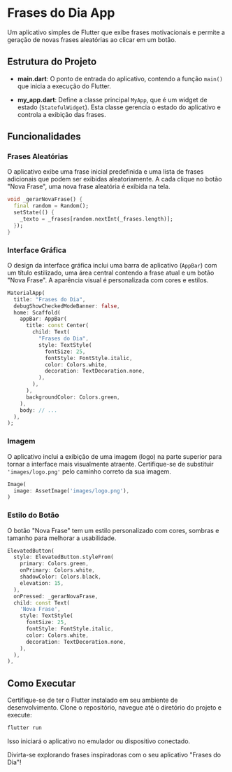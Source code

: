 # Frases do Dia App

Um aplicativo simples de Flutter que exibe frases motivacionais e permite a geração de novas frases aleatórias ao clicar em um botão.

## Estrutura do Projeto

- **main.dart**: O ponto de entrada do aplicativo, contendo a função `main()` que inicia a execução do Flutter.

- **my_app.dart**: Define a classe principal `MyApp`, que é um widget de estado (`StatefulWidget`). Esta classe gerencia o estado do aplicativo e controla a exibição das frases.

## Funcionalidades

### Frases Aleatórias

O aplicativo exibe uma frase inicial predefinida e uma lista de frases adicionais que podem ser exibidas aleatoriamente. A cada clique no botão "Nova Frase", uma nova frase aleatória é exibida na tela.

```dart
void _gerarNovaFrase() {
  final random = Random();
  setState(() {
    _texto = _frases[random.nextInt(_frases.length)];
  });
}
```

### Interface Gráfica

O design da interface gráfica inclui uma barra de aplicativo (`AppBar`) com um título estilizado, uma área central contendo a frase atual e um botão "Nova Frase". A aparência visual é personalizada com cores e estilos.

```dart
MaterialApp(
  title: "Frases do Dia",
  debugShowCheckedModeBanner: false,
  home: Scaffold(
    appBar: AppBar(
      title: const Center(
        child: Text(
          "Frases do Dia",
          style: TextStyle(
            fontSize: 25,
            fontStyle: FontStyle.italic,
            color: Colors.white,
            decoration: TextDecoration.none,
          ),
        ),
      ),
      backgroundColor: Colors.green,
    ),
    body: // ...
  ),
);
```

### Imagem

O aplicativo inclui a exibição de uma imagem (logo) na parte superior para tornar a interface mais visualmente atraente. Certifique-se de substituir `'images/logo.png'` pelo caminho correto da sua imagem.

```dart
Image(
  image: AssetImage('images/logo.png'),
)
```

### Estilo do Botão

O botão "Nova Frase" tem um estilo personalizado com cores, sombras e tamanho para melhorar a usabilidade.

```dart
ElevatedButton(
  style: ElevatedButton.styleFrom(
    primary: Colors.green,
    onPrimary: Colors.white,
    shadowColor: Colors.black,
    elevation: 15,
  ),
  onPressed: _gerarNovaFrase,
  child: const Text(
    'Nova Frase',
    style: TextStyle(
      fontSize: 25,
      fontStyle: FontStyle.italic,
      color: Colors.white,
      decoration: TextDecoration.none,
    ),
  ),
),
```

## Como Executar

Certifique-se de ter o Flutter instalado em seu ambiente de desenvolvimento. Clone o repositório, navegue até o diretório do projeto e execute:

```bash
flutter run
```

Isso iniciará o aplicativo no emulador ou dispositivo conectado.

Divirta-se explorando frases inspiradoras com o seu aplicativo "Frases do Dia"!